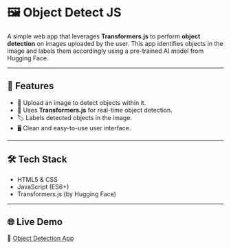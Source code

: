 # 🖼️ Object Detect JS

A simple web app that leverages **Transformers.js** to perform **object detection** on images uploaded by the user. This app identifies objects in the image and labels them accordingly using a pre-trained AI model from Hugging Face.

---

## 🚀 Features

- 📸 Upload an image to detect objects within it.
- 🧠 Uses **Transformers.js** for real-time object detection.
- 🏷️ Labels detected objects in the image.
- 🖥️ Clean and easy-to-use user interface.

---

## 🛠 Tech Stack

- HTML5 & CSS
- JavaScript (ES6+)
- Transformers.js (by Hugging Face)

---

## 🌐 Live Demo

🔗 [Object Detection App](https://object-detect-js.vercel.app/)

